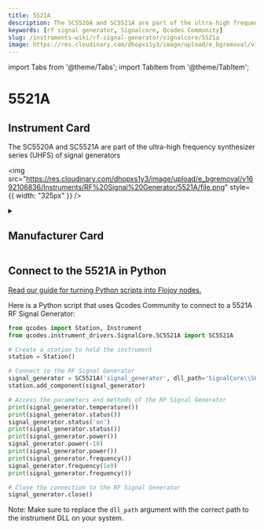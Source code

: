 ```yaml
---
title: 5521A
description: The SC5520A and SC5521A are part of the ultra-high frequency synthesizer series (UHFS) of signal generators
keywords: [rf signal generator, Signalcore, Qcodes Community]
slug: /instruments-wiki/rf-signal-generator/signalcore/5521a
image: https://res.cloudinary.com/dhopxs1y3/image/upload/e_bgremoval/v1692106836/Instruments/RF%20Signal%20Generator/5521A/file.png
---
```


import Tabs from '@theme/Tabs';
import TabItem from '@theme/TabItem';

# 5521A

## Instrument Card

<div className="flex">

<div>

The SC5520A and SC5521A are part of the ultra-high frequency synthesizer series (UHFS) of signal generators

</div>

<img src="https://res.cloudinary.com/dhopxs1y3/image/upload/e_bgremoval/v1692106836/Instruments/RF%20Signal%20Generator/5521A/file.png" style={{ width: "325px" }} />

</div>

<details>
<summary><h2>Manufacturer Card</h2></summary>

<img src="https://res.cloudinary.com/dhopxs1y3/image/upload/v1692126013/Instruments/Vendor%20Logos/Signalcore.png" style={{ width: "100%", objectFit: "cover" }} />

Founded in 2009, SignalCore, Inc. is a privately held company based in Georgetown, Texas. SignalCore designs and manufactures high quality, instrument grade RF and microwave subsystems. We serve customers worldwide in the industries of measurement, communications, aerospace, defense, academia, and electronics manufacturing. Our extensive engineering knowledge and experience in the design and manufacturing of high performance RF and microwave solutions ensures that our products are of the highest quality and reliability in the industry. <a href="https://www.signalcore.com/">Website</a>.

<ul>
  <li>Headquarters: Georgetown, Texas</li>
  <li>Yearly Revenue (millions, USD): 2.4</li>
</ul>
</details>

## Connect to the 5521A in Python

[Read our guide for turning Python scripts into Flojoy nodes.](https://docs.flojoy.ai/custom-nodes/creating-custom-node/)


<Tabs>
<TabItem value="Qcodes Community" label="Qcodes Community">

Here is a Python script that uses Qcodes Community to connect to a 5521A RF Signal Generator:

```python
from qcodes import Station, Instrument
from qcodes.instrument_drivers.SignalCore.SC5521A import SC5521A

# Create a station to hold the instrument
station = Station()

# Connect to the RF Signal Generator
signal_generator = SC5521A('signal_generator', dll_path='SignalCore\\SC5520A\\api\\c\\scipci\\x64\\sc5520a_uhfs.dll')
station.add_component(signal_generator)

# Access the parameters and methods of the RF Signal Generator
print(signal_generator.temperature())
print(signal_generator.status())
signal_generator.status('on')
print(signal_generator.status())
print(signal_generator.power())
signal_generator.power(-10)
print(signal_generator.power())
print(signal_generator.frequency())
signal_generator.frequency(1e9)
print(signal_generator.frequency())

# Close the connection to the RF Signal Generator
signal_generator.close()
```

Note: Make sure to replace the `dll_path` argument with the correct path to the instrument DLL on your system.

</TabItem>
</Tabs>